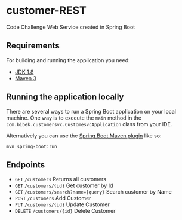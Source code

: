 # customer-REST
Code Challenge Web Service created in Spring Boot

## Requirements

For building and running the application you need:

- [JDK 1.8](http://www.oracle.com/technetwork/java/javase/downloads/jdk8-downloads-2133151.html)
- [Maven 3](https://maven.apache.org)

## Running the application locally

There are several ways to run a Spring Boot application on your local machine. One way is to execute the `main` method in the `com.bibek.customersvc.CustomesvcApplication` class from your IDE.

Alternatively you can use the [Spring Boot Maven plugin](https://docs.spring.io/spring-boot/docs/current/reference/html/build-tool-plugins-maven-plugin.html) like so:

```shell
mvn spring-boot:run
```

## Endpoints

- `GET`  `/customers`  Returns all customers
- `GET`  `/customers/{id}`  Get customer by Id
- `GET`  `/customers/search?name={query}`  Search customer by Name
- `POST`  `/customers`  Add Customer
- `PUT`  `/customers/{id}` Update Customer
- `DELETE`  `/customers/{id}` Delete Customer
